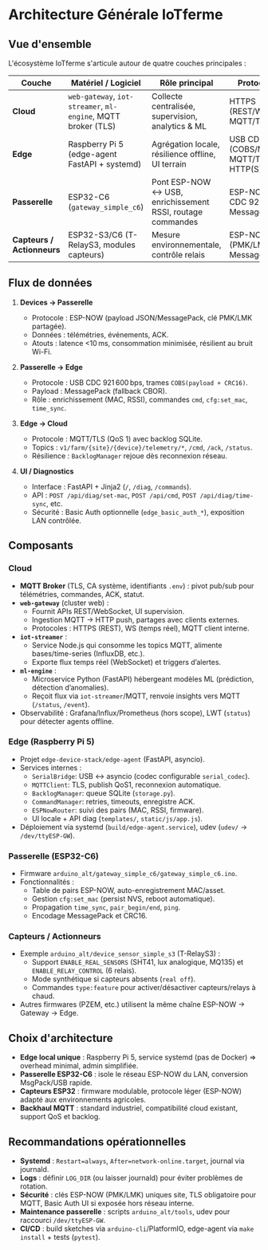 # Architecture Générale IoTferme

## Vue d'ensemble

L'écosystème IoTferme s'articule autour de quatre couches principales :

| Couche | Matériel / Logiciel | Rôle principal | Protocoles clés |
| --- | --- | --- | --- |
| **Cloud** | `web-gateway`, `iot-streamer`, `ml-engine`, MQTT broker (TLS) | Collecte centralisée, supervision, analytics & ML | HTTPS (REST/WebSocket), MQTT/TLS (QoS1) |
| **Edge** | Raspberry Pi 5 (edge-agent FastAPI + systemd) | Agrégation locale, résilience offline, UI terrain | USB CDC (COBS/MsgPack), MQTT/TLS, HTTP(S) |
| **Passerelle** | ESP32-C6 (`gateway_simple_c6`) | Pont ESP-NOW ↔ USB, enrichissement RSSI, routage commandes | ESP-NOW, USB CDC 921 600 bps, MessagePack |
| **Capteurs / Actionneurs** | ESP32-S3/C6 (T-RelayS3, modules capteurs) | Mesure environnementale, contrôle relais | ESP-NOW (PMK/LMK), MessagePack/JSON |

## Flux de données

1. **Devices → Passerelle**
   - Protocole : ESP-NOW (payload JSON/MessagePack, clé PMK/LMK partagée).
   - Données : télémétries, événements, ACK.
   - Atouts : latence <10 ms, consommation minimisée, résilient au bruit Wi-Fi.

2. **Passerelle → Edge**
   - Protocole : USB CDC 921 600 bps, trames `COBS(payload + CRC16)`.
   - Payload : MessagePack (fallback CBOR).
   - Rôle : enrichissement (MAC, RSSI), commandes `cmd`, `cfg:set_mac`, `time_sync`.

3. **Edge → Cloud**
   - Protocole : MQTT/TLS (QoS 1) avec backlog SQLite.
   - Topics : `v1/farm/{site}/{device}/telemetry/*`, `/cmd`, `/ack`, `/status`.
   - Résilience : `BacklogManager` rejoue dès reconnexion réseau.

4. **UI / Diagnostics**
   - Interface : FastAPI + Jinja2 (`/`, `/diag`, `/commands`).
   - API : `POST /api/diag/set-mac`, `POST /api/cmd`, `POST /api/diag/time-sync`, etc.
   - Sécurité : Basic Auth optionnelle (`edge_basic_auth_*`), exposition LAN contrôlée.

## Composants

### Cloud
- **MQTT Broker** (TLS, CA système, identifiants `.env`) : pivot pub/sub pour télémétries, commandes, ACK, statut.
- **`web-gateway`** (cluster web) :
  - Fournit APIs REST/WebSocket, UI supervision.
  - Ingestion MQTT → HTTP push, partages avec clients externes.
  - Protocoles : HTTPS (REST), WS (temps réel), MQTT client interne.
- **`iot-streamer`** :
  - Service Node.js qui consomme les topics MQTT, alimente bases/time-series (InfluxDB, etc.).
  - Exporte flux temps réel (WebSocket) et triggers d’alertes.
- **`ml-engine`** :
  - Microservice Python (FastAPI) hébergeant modèles ML (prédiction, détection d’anomalies).
  - Reçoit flux via `iot-streamer`/MQTT, renvoie insights vers MQTT (`/status`, `/event`).
- Observabilité : Grafana/Influx/Prometheus (hors scope), LWT (`status`) pour détecter agents offline.

### Edge (Raspberry Pi 5)
- Projet `edge-device-stack/edge-agent` (FastAPI, asyncio).
- Services internes :
  - `SerialBridge`: USB ↔ asyncio (codec configurable `serial_codec`).
  - `MQTTClient`: TLS, publish QoS1, reconnexion automatique.
  - `BacklogManager`: queue SQLite (`storage.py`).
  - `CommandManager`: retries, timeouts, enregistre ACK.
  - `ESPNowRouter`: suivi des pairs (MAC, RSSI, firmware).
  - UI locale + API diag (`templates/`, `static/js/app.js`).
- Déploiement via systemd (`build/edge-agent.service`), udev (`udev/` -> `/dev/ttyESP-GW`).

### Passerelle (ESP32-C6)
- Firmware `arduino_alt/gateway_simple_c6/gateway_simple_c6.ino`.
- Fonctionnalités :
  - Table de pairs ESP-NOW, auto-enregistrement MAC/asset.
  - Gestion `cfg:set_mac` (persist NVS, reboot automatique).
  - Propagation `time_sync`, `pair_begin/end`, `ping`.
  - Encodage MessagePack et CRC16.

### Capteurs / Actionneurs
- Exemple `arduino_alt/device_sensor_simple_s3` (T-RelayS3) :
  - Support `ENABLE_REAL_SENSORS` (SHT41, lux analogique, MQ135) et `ENABLE_RELAY_CONTROL` (6 relais).
  - Mode synthétique si capteurs absents (`real off`).
  - Commandes `type:feature` pour activer/désactiver capteurs/relays à chaud.
- Autres firmwares (PZEM, etc.) utilisent la même chaîne ESP-NOW → Gateway → Edge.

## Choix d'architecture
- **Edge local unique** : Raspberry Pi 5, service systemd (pas de Docker) ⇒ overhead minimal, admin simplifiée.
- **Passerelle ESP32-C6** : isole le réseau ESP-NOW du LAN, conversion MsgPack/USB rapide.
- **Capteurs ESP32** : firmware modulable, protocole léger (ESP-NOW) adapté aux environnements agricoles.
- **Backhaul MQTT** : standard industriel, compatibilité cloud existant, support QoS et backlog.

## Recommandations opérationnelles
- **Systemd** : `Restart=always`, `After=network-online.target`, journal via journald.
- **Logs** : définir `LOG_DIR` (ou laisser journald) pour éviter problèmes de rotation.
- **Sécurité** : clés ESP-NOW (PMK/LMK) uniques site, TLS obligatoire pour MQTT, Basic Auth UI si exposée hors réseau interne.
- **Maintenance passerelle** : scripts `arduino_alt/tools`, udev pour raccourci `/dev/ttyESP-GW`.
- **CI/CD** : build sketches via `arduino-cli`/PlatformIO, edge-agent via `make install` + tests (`pytest`).
